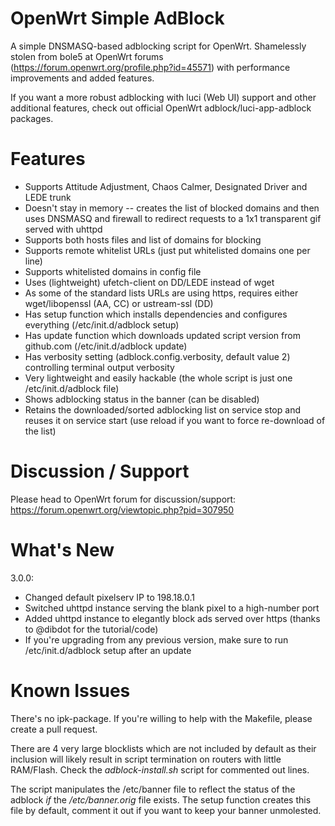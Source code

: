 # OpenWrt Simple AdBlock
A simple DNSMASQ-based adblocking script for OpenWrt. Shamelessly stolen from bole5 at OpenWrt forums (https://forum.openwrt.org/profile.php?id=45571) with performance improvements and added features.

If you want a more robust adblocking with luci (Web UI) support and other additional features, check out official OpenWrt adblock/luci-app-adblock packages.

# Features
- Supports Attitude Adjustment, Chaos Calmer, Designated Driver and LEDE trunk
- Doesn't stay in memory -- creates the list of blocked domains and then uses DNSMASQ and firewall to redirect requests to a 1x1 transparent gif served with uhttpd
- Supports both hosts files and list of domains for blocking
- Supports remote whitelist URLs (just put whitelisted domains one per line)
- Supports whitelisted domains in config file
- Uses (lightweight) ufetch-client on DD/LEDE instead of wget
- As some of the standard lists URLs are using https, requires either wget/libopenssl (AA, CC) or ustream-ssl (DD)
- Has setup function which installs dependencies and configures everything (/etc/init.d/adblock setup)
- Has update function which downloads updated script version from github.com (/etc/init.d/adblock update)
- Has verbosity setting (adblock.config.verbosity, default value 2) controlling terminal output verbosity
- Very lightweight and easily hackable (the whole script is just one /etc/init.d/adblock file)
- Shows adblocking status in the banner (can be disabled)
- Retains the downloaded/sorted adblocking list on service stop and reuses it on service start (use reload if you want to force re-download of the list)

# Discussion / Support
Please head to OpenWrt forum for discussion/support: https://forum.openwrt.org/viewtopic.php?pid=307950

# What's New
3.0.0:
- Changed default pixelserv IP to 198.18.0.1
- Switched uhttpd instance serving the blank pixel to a high-number port
- Added uhttpd instance to elegantly block ads served over https (thanks to @dibdot for the tutorial/code)
- If you're upgrading from any previous version, make sure to run /etc/init.d/adblock setup after an update

# Known Issues
There's no ipk-package. If you're willing to help with the Makefile, please create a pull request.

There are 4 very large blocklists which are not included by default as their inclusion will likely result in script termination on routers with little RAM/Flash. Check the *adblock-install.sh* script for commented out lines.

The script manipulates the /etc/banner file to reflect the status of the adblock _if_ the */etc/banner.orig* file exists. The setup function creates this file by default, comment it out if you want to keep your banner unmolested.
